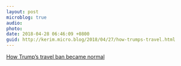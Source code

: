 ```yaml
---
layout: post
microblog: true
audio: 
photo: 
date: 2018-04-28 06:46:09 +0800
guid: http://kerim.micro.blog/2018/04/27/how-trumps-travel.html
---
```

[How Trump’s travel ban became normal](http://www.vox.com/2018/4/27/17284798/travel-ban-scotus-countries-protests)
